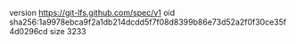 version https://git-lfs.github.com/spec/v1
oid sha256:1a9978ebca9f2a1db214dcdd5f7f08d8399b86e73d52a2f0f30ce35f4d0296cd
size 3233

